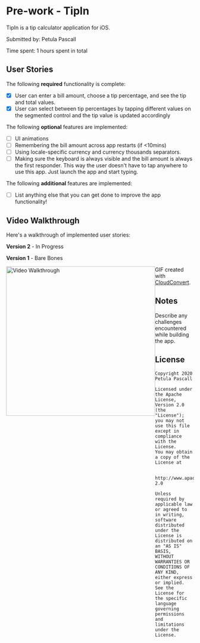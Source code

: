 # Pre-work - TipIn

TipIn is a tip calculator application for iOS.

Submitted by: Petula Pascall

Time spent: 1 hours spent in total

## User Stories

The following **required** functionality is complete:

* [x] User can enter a bill amount, choose a tip percentage, and see the tip and total values.
* [x] User can select between tip percentages by tapping different values on the segmented control and the tip value is updated accordingly

The following **optional** features are implemented:

* [ ] UI animations
* [ ] Remembering the bill amount across app restarts (if <10mins)
* [ ] Using locale-specific currency and currency thousands separators.
* [ ] Making sure the keyboard is always visible and the bill amount is always the first responder. This way the user doesn't have to tap anywhere to use this app. Just launch the app and start typing.

The following **additional** features are implemented:

- [ ] List anything else that you can get done to improve the app functionality!

## Video Walkthrough

Here's a walkthrough of implemented user stories:

**Version 2** - In Progress





**Version 1** - Bare Bones

<img style="float: left;" src="https://res.cloudinary.com/b1917/image/upload/v1599334639/TipIn_V1_nal1pm.gif" width="400" alt='Video Walkthrough' />

GIF created with [CloudConvert](https://cloudconvert.com/).

## Notes

Describe any challenges encountered while building the app.

## License

    Copyright 2020 Petula Pascall
    
    Licensed under the Apache License, Version 2.0 (the "License");
    you may not use this file except in compliance with the License.
    You may obtain a copy of the License at
    
        http://www.apache.org/licenses/LICENSE-2.0
    
    Unless required by applicable law or agreed to in writing, software
    distributed under the License is distributed on an "AS IS" BASIS,
    WITHOUT WARRANTIES OR CONDITIONS OF ANY KIND, either express or implied.
    See the License for the specific language governing permissions and
    limitations under the License.

